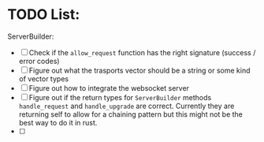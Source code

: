 # TODO List:

ServerBuilder:
- [ ] Check if the `allow_request` function has the right signature (success / error codes)
- [ ]  Figure out what the trasports vector should be a string or some kind of vector types
- [ ]  Figure out how to integrate the websocket server
- [ ]  Figure out if the return types for `ServerBuilder` methods `handle_request` and `handle_upgrade` are correct. Currently they are returning self to allow for a chaining pattern but this might not be the best way to do it in rust.
- [ ]  